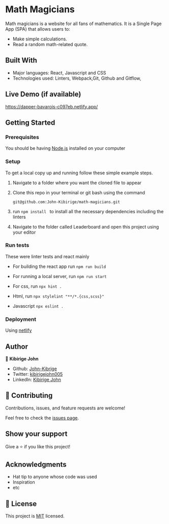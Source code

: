 # Math Magicians

Math magicians is a website for all fans of mathematics. It is a Single Page App (SPA) that allows users to:

- Make simple calculations.
- Read a random math-related quote.

## Built With

- Major languages: React, Javascript and CSS
- Technologies used: Linters, Webpack,Git, Github and Gitflow,

## Live Demo (if available)

https://dapper-bavarois-c097eb.netlify.app/

## Getting Started

### Prerequisites

You should be having [Node.js](https://nodejs.org/en/) installed on your computer

### Setup

To get a local copy up and running follow these simple example steps.

1. Navigate to a folder where you want the cloned file to appear

2. Clone this repo in your terminal or git bash using the command

   ```
   git@github.com:John-Kibirige/math-magicians.git
   ```

3. run `npm install ` to install all the necessary dependencies including the linters

4. Navigate to the folder called Leaderboard and open this project using your editor

### Run tests

These were linter tests and react mainly

- For building the react app run `npm run build`
- For running a local server, run `npm run start`

- For css, run `npx hint .`
- Html, run `npx stylelint "**/*.{css,scss}"`
- Javascript `npx eslint .`

### Deployment
Using [netlify](https://www.netlify.com/)

## Author

👤 **Kibirige John**

- Github: [John-Kibrige](https://github.com/John-Kibirige)
- Twitter: [kibirigejohn005](https://twitter.com/kibirigejohn005)
- LinkedIn: [Kibirige John](https://www.linkedin.com/in/kibirige-john-64160520a/trk=public_profile_samename-profile_profile-result-card_result-card_full-click&original_referer=https%3A%2F%2Fwww%2Egoogle%2Ecom%2F&originalSubdomain=ug)

## 🤝 Contributing

Contributions, issues, and feature requests are welcome!

Feel free to check the [issues page](https://github.com/John-Kibirige/math-magicians/issues).

## Show your support

Give a ⭐️ if you like this project!

## Acknowledgments

- Hat tip to anyone whose code was used
- Inspiration
- etc

## 📝 License

This project is [MIT](./MIT.md) licensed.
